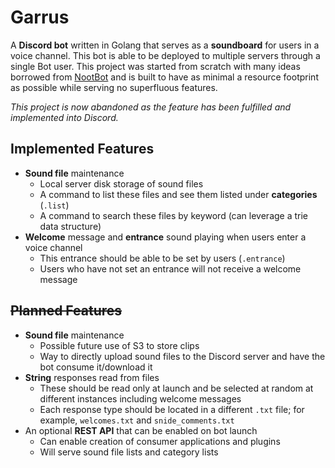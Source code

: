 # Garrus

A **Discord bot** written in Golang that serves as a **soundboard** for users in
a voice channel. This bot is able to be deployed to multiple servers through a
single Bot user. This project was started from scratch with many ideas borrowed 
from [NootBot](http://github.com/AlexSafatli/NootBot) and is built to have
as minimal a resource footprint as possible while serving no superfluous
features.

*This project is now abandoned as the feature has been fulfilled and implemented into Discord.*

## Implemented Features

- **Sound file** maintenance
    - Local server disk storage of sound files
    - A command to list these files and see them listed under
      **categories** (`.list`)
    - A command to search these files by keyword (can leverage a trie data
      structure)
- **Welcome** message and **entrance** sound playing when users enter a voice
  channel
    - This entrance should be able to be set by users (`.entrance`)
    - Users who have not set an entrance will not receive a welcome message

## ~~Planned Features~~

- **Sound file** maintenance
    - Possible future use of S3 to store clips
    - Way to directly upload sound files to the Discord server and have the bot
      consume it/download it
- **String** responses read from files
    - These should be read only at launch and be selected at random at different
      instances including welcome messages
    - Each response type should be located in a different `.txt` file; for
      example, `welcomes.txt` and `snide_comments.txt`
- An optional **REST API** that can be enabled on bot launch
    - Can enable creation of consumer applications and plugins
    - Will serve sound file lists and category lists
